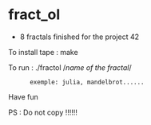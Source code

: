 # fract_ol

* 8 fractals finished for the project 42 

To install tape :
make

To run :
./fractol /*name of the fractal*/

          exemple: julia, mandelbrot......

Have fun

PS : Do not copy !!!!!!
